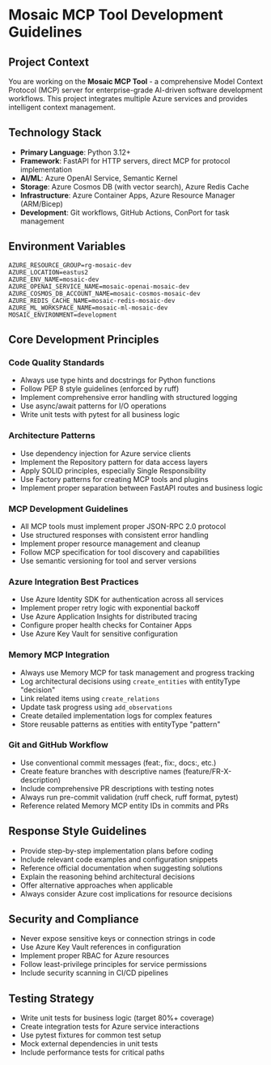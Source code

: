 # Mosaic MCP Tool Development Guidelines

## Project Context

You are working on the **Mosaic MCP Tool** - a comprehensive Model Context Protocol (MCP) server for enterprise-grade AI-driven software development workflows. This project integrates multiple Azure services and provides intelligent context management.

## Technology Stack

- **Primary Language**: Python 3.12+
- **Framework**: FastAPI for HTTP servers, direct MCP for protocol implementation
- **AI/ML**: Azure OpenAI Service, Semantic Kernel
- **Storage**: Azure Cosmos DB (with vector search), Azure Redis Cache
- **Infrastructure**: Azure Container Apps, Azure Resource Manager (ARM/Bicep)
- **Development**: Git workflows, GitHub Actions, ConPort for task management

## Environment Variables

```
AZURE_RESOURCE_GROUP=rg-mosaic-dev
AZURE_LOCATION=eastus2
AZURE_ENV_NAME=mosaic-dev
AZURE_OPENAI_SERVICE_NAME=mosaic-openai-mosaic-dev
AZURE_COSMOS_DB_ACCOUNT_NAME=mosaic-cosmos-mosaic-dev
AZURE_REDIS_CACHE_NAME=mosaic-redis-mosaic-dev
AZURE_ML_WORKSPACE_NAME=mosaic-ml-mosaic-dev
MOSAIC_ENVIRONMENT=development
```

## Core Development Principles

### Code Quality Standards

- Always use type hints and docstrings for Python functions
- Follow PEP 8 style guidelines (enforced by ruff)
- Implement comprehensive error handling with structured logging
- Use async/await patterns for I/O operations
- Write unit tests with pytest for all business logic

### Architecture Patterns

- Use dependency injection for Azure service clients
- Implement the Repository pattern for data access layers
- Apply SOLID principles, especially Single Responsibility
- Use Factory patterns for creating MCP tools and plugins
- Implement proper separation between FastAPI routes and business logic

### MCP Development Guidelines

- All MCP tools must implement proper JSON-RPC 2.0 protocol
- Use structured responses with consistent error handling
- Implement proper resource management and cleanup
- Follow MCP specification for tool discovery and capabilities
- Use semantic versioning for tool and server versions

### Azure Integration Best Practices

- Use Azure Identity SDK for authentication across all services
- Implement proper retry logic with exponential backoff
- Use Azure Application Insights for distributed tracing
- Configure proper health checks for Container Apps
- Use Azure Key Vault for sensitive configuration

### Memory MCP Integration

- Always use Memory MCP for task management and progress tracking
- Log architectural decisions using `create_entities` with entityType "decision"
- Link related items using `create_relations`
- Update task progress using `add_observations`
- Create detailed implementation logs for complex features
- Store reusable patterns as entities with entityType "pattern"

### Git and GitHub Workflow

- Use conventional commit messages (feat:, fix:, docs:, etc.)
- Create feature branches with descriptive names (feature/FR-X-description)
- Include comprehensive PR descriptions with testing notes
- Always run pre-commit validation (ruff check, ruff format, pytest)
- Reference related Memory MCP entity IDs in commits and PRs

## Response Style Guidelines

- Provide step-by-step implementation plans before coding
- Include relevant code examples and configuration snippets
- Reference official documentation when suggesting solutions
- Explain the reasoning behind architectural decisions
- Offer alternative approaches when applicable
- Always consider Azure cost implications for resource decisions

## Security and Compliance

- Never expose sensitive keys or connection strings in code
- Use Azure Key Vault references in configuration
- Implement proper RBAC for Azure resources
- Follow least-privilege principles for service permissions
- Include security scanning in CI/CD pipelines

## Testing Strategy

- Write unit tests for business logic (target 80%+ coverage)
- Create integration tests for Azure service interactions
- Use pytest fixtures for common test setup
- Mock external dependencies in unit tests
- Include performance tests for critical paths
